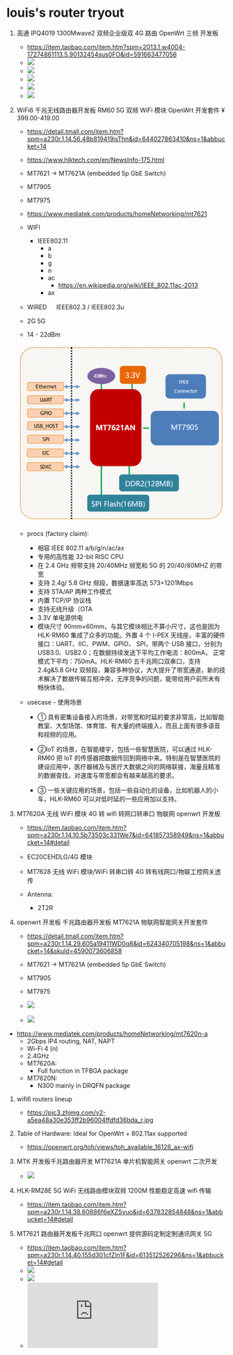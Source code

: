 # louis's router tryout

1. 高通 IPQ4019 1300Mwave2 双频企业级双 4G 路由 OpenWrt 三频 开发板

   - https://item.taobao.com/item.htm?spm=2013.1.w4004-17274861113.5.90132454sus0FO&id=591663477056
   - ![](https://img.alicdn.com/imgextra/i4/2978608605/O1CN01LzLa3W2DR8hg8uC9T_!!2978608605.jpg)
   - ![](https://img.alicdn.com/imgextra/i4/2978608605/O1CN011ckJIK2DR8hdgwoCT_!!2978608605.jpg)
   - ![](https://img.alicdn.com/imgextra/i2/2978608605/O1CN016Y4P9X2DR8hk0oj3z_!!2978608605.jpg)
   - ![](https://img.alicdn.com/imgextra/i4/2978608605/O1CN01MHw7Bk2DR8hk0pw0P_!!2978608605.jpg)
   - ![](https://img.alicdn.com/imgextra/i4/2978608605/O1CN01QF7JQS2DR8kLX7NxD_!!2978608605.png)

1. WiFi6 千兆无线路由器开发板 RM60 5G 双频 WiFi 模块 OpenWrt 开发套件
   ¥ 399.00-419.00

   - https://detail.tmall.com/item.htm?spm=a230r.1.14.56.48b819419isThn&id=644027863410&ns=1&abbucket=14
   - https://www.hlktech.com/en/NewsInfo-175.html

   - MT7621 -> MT7621A (embedded 5p GbE Switch)
   - MT7905
   - MT7975

   - https://www.mediatek.com/products/homeNetworking/mt7621

   - WIFI
     - IEEE802.11
       - a
       - b
       - g
       - n
       - ac
         - https://en.wikipedia.org/wiki/IEEE_802.11ac-2013
       - ax
   - WIRED 　 IEEE802.3 / IEEE802.3u

   - 2G 5G
   - 14 - 22dBm

   ![](e369ac36e9a54d49a65989b75ac19356.jpeg)

   - procs (factory claim):

     - 相容 IEEE 802.11 a/b/g/n/ac/ax
     - 专用的高性能 32-bit RISC CPU
     - 在 2.4 GHz 频带支持 20/40MHz 频宽和 5G 的 20/40/80MHZ 的带宽
     - 支持 2.4g/ 5.8 GHz 频段，数据速率高达 573+1201Mbps
     - 支持 STA/AP 两种工作模式
     - 内置 TCP/IP 协议栈
     - 支持无线升级（OTA
     - 3.3V 单电源供电
     - 模块尺寸 90mm×60mm，与其它模块相比不算小尺寸，这也是因为 HLK-RM60 集成了众多的功能。外置 4 个 I-PEX 天线座，丰富的硬件接口：UART、IIC、PWM、GPIO、 SPI，带两个 USB 接口，分别为 USB3.0、USB2.0；在数据持续发送下平均工作电流：800mA， 正常模式下平均：750mA。HLK-RM60 五千兆网口双串口，支持 2.4g&5.8 GHz 双频段，兼容多种协议，大大提升了带宽通道，新的技术解决了数据传输互相冲突，无序竞争的问题，能带给用户前所未有畅快体验。

   - usecase - 使用场景

     - ① 具有密集设备接入的场景，对带宽和时延的要求非常高，比如智能教室、大型场馆、体育馆、有大量的终端接入，而且上面有很多语音和视频的应用。

     - ②loT 的场景，在智能楼宇，包括一些智慧医院，可以通过 HLK-RM60 把 loT 的传感器把数据传回到网络中来。特别是在智慧医院的建设应用中，医疗器械及与医疗大数据之间的网络联接，海量且精准的数据查找，对速度与带宽都会有越来越高的要求。

     - ③ 一些关键应用的场景，包括一些自动化的设备，比如机器人的小车，HLK-RM60 可以对低时延的一些应用加以支持。

1. MT7620A 无线 WiFi 模块 4G 转 wifi 转网口转串口 物联网 openwrt 开发板

   - https://item.taobao.com/item.htm?spm=a230r.1.14.10.5b73503c331We7&id=641857358949&ns=1&abbucket=14#detail
   - EC20CEHDLG/4G 模块
   - MT7628 无线 WiFi 模块/WiFi 转串口转 4G 转有线网口/物联工控网关透传

   - Antenna:
     - 2T2R

1. openwrt 开发板 千兆路由器开发板 MT7621A 物联网智能网关开发套件

   - https://detail.tmall.com/item.htm?spm=a230r.1.14.29.605a19411WD0q8&id=624340705198&ns=1&abbucket=14&skuId=4590073606858

   - MT7621 -> MT7621A (embedded 5p GbE Switch)
   - MT7905
   - MT7975

   - ![](https://img.alicdn.com/imgextra/i4/2201505264724/O1CN01BzjNbb1kldbnR9SWd_!!2201505264724.jpg)
   - ![](https://img.alicdn.com/imgextra/i1/2201505264724/O1CN01OTuF3D1kldbksvA1F_!!2201505264724.jpg)

- https://www.mediatek.com/products/homeNetworking/mt7620n-a
  - 2Gbps IP4 routing, NAT, NAPT
  - Wi-Fi 4 (n)
  - 2.4GHz
  - MT7620A:
    - Full function in TFBGA package
  - MT7620N:
    - N300 mainly in DRQFN package

1. wifi6 routers lineup

   - https://pic3.zhimg.com/v2-a5ea48a30e353ff2b96004ffdfd36bda_r.jpg

1. Table of Hardware: Ideal for OpenWrt + 802.11ax supported

   - https://openwrt.org/toh/views/toh_available_16128_ax-wifi

1. MTK 开发板千兆路由器开发 MT7621A 单片机智能网关 openwrt 二次开发

   - ![](https://img.alicdn.com/imgextra/i4/2209270142194/O1CN01HKyAQP1S4tbcYeW6Y_!!2209270142194.jpg)

1. HLK-RM28E 5G WiFi 无线路由模块双频 1200M 性能稳定高速 wifi 传输

   - https://item.taobao.com/item.htm?spm=a230r.1.14.38.60886f6eXZSvuo&id=637832854848&ns=1&abbucket=14#detail

1. MT7621 路由器开发板千兆网口 openwrt 提供源码定制定制通讯网关 5G
   - https://item.taobao.com/item.htm?spm=a230r.1.14.40.155d301cfZln1F&id=613512526296&ns=1&abbucket=14#detail
   - ![](https://img.alicdn.com/imgextra/i1/745555067/O1CN01I0u53G1nIjWehHbji_!!745555067.jpg)
   - ![](https://img.alicdn.com/imgextra/i4/745555067/O1CN012HrM6P1nIjWjqh8v1_!!745555067.jpg)
   - ![](https://item.taobao.com/item.htm?spm=a1z10.3-c-s.w4002-23842801713.29.7e3be215mWZunR&id=615260832276)
